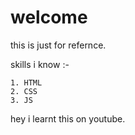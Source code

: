 # welcome 

this is just for refernce.

skills i know :-

    1. HTML
    2. CSS
    3. JS

hey i learnt this on youtube.
